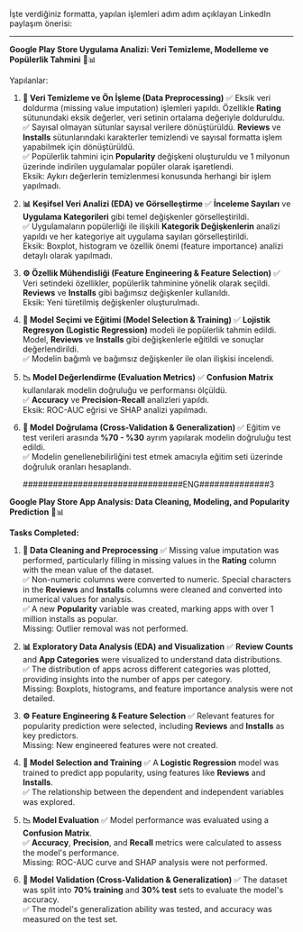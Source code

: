İşte verdiğiniz formatta, yapılan işlemleri adım adım açıklayan LinkedIn paylaşım önerisi:

---

**Google Play Store Uygulama Analizi: Veri Temizleme, Modelleme ve Popülerlik Tahmini** 📱📊

Yapılanlar:

1. **📌 Veri Temizleme ve Ön İşleme (Data Preprocessing)**
   ✅ Eksik veri doldurma (missing value imputation) işlemleri yapıldı. Özellikle **Rating** sütunundaki eksik değerler, veri setinin ortalama değeriyle dolduruldu.  
   ✅ Sayısal olmayan sütunlar sayısal verilere dönüştürüldü. **Reviews** ve **Installs** sütunlarındaki karakterler temizlendi ve sayısal formatta işlem yapabilmek için dönüştürüldü.  
   ✅ Popülerlik tahmini için **Popularity** değişkeni oluşturuldu ve 1 milyonun üzerinde indirilen uygulamalar popüler olarak işaretlendi.  
   Eksik: Aykırı değerlerin temizlenmesi konusunda herhangi bir işlem yapılmadı.

2. **📊 Keşifsel Veri Analizi (EDA) ve Görselleştirme**
   ✅ **İnceleme Sayıları** ve **Uygulama Kategorileri** gibi temel değişkenler görselleştirildi.  
   ✅ Uygulamaların popülerliği ile ilişkili **Kategorik Değişkenlerin** analizi yapıldı ve her kategoriye ait uygulama sayıları görselleştirildi.  
   Eksik: Boxplot, histogram ve özellik önemi (feature importance) analizi detaylı olarak yapılmadı.

3. **⚙️ Özellik Mühendisliği (Feature Engineering & Feature Selection)**
   ✅ Veri setindeki özellikler, popülerlik tahminine yönelik olarak seçildi. **Reviews** ve **Installs** gibi bağımsız değişkenler kullanıldı.  
   Eksik: Yeni türetilmiş değişkenler oluşturulmadı.

4. **🤖 Model Seçimi ve Eğitimi (Model Selection & Training)**
   ✅ **Lojistik Regresyon (Logistic Regression)** modeli ile popülerlik tahmin edildi. Model, **Reviews** ve **Installs** gibi değişkenlerle eğitildi ve sonuçlar değerlendirildi.  
   ✅ Modelin bağımlı ve bağımsız değişkenler ile olan ilişkisi incelendi.  

5. **📉 Model Değerlendirme (Evaluation Metrics)**
   ✅ **Confusion Matrix** kullanılarak modelin doğruluğu ve performansı ölçüldü.  
   ✅ **Accuracy** ve **Precision-Recall** analizleri yapıldı.  
   Eksik: ROC-AUC eğrisi ve SHAP analizi yapılmadı.

6. **🔬 Model Doğrulama (Cross-Validation & Generalization)**
   ✅ Eğitim ve test verileri arasında **%70 - %30** ayrım yapılarak modelin doğruluğu test edildi.  
   ✅ Modelin genellenebilirliğini test etmek amacıyla eğitim seti üzerinde doğruluk oranları hesaplandı.




   ################################ENG##############3


**Google Play Store App Analysis: Data Cleaning, Modeling, and Popularity Prediction** 📱📊

**Tasks Completed:**

1. **📌 Data Cleaning and Preprocessing**
   ✅ Missing value imputation was performed, particularly filling in missing values in the **Rating** column with the mean value of the dataset.  
   ✅ Non-numeric columns were converted to numeric. Special characters in the **Reviews** and **Installs** columns were cleaned and converted into numerical values for analysis.  
   ✅ A new **Popularity** variable was created, marking apps with over 1 million installs as popular.  
   Missing: Outlier removal was not performed.

2. **📊 Exploratory Data Analysis (EDA) and Visualization**
   ✅ **Review Counts** and **App Categories** were visualized to understand data distributions.  
   ✅ The distribution of apps across different categories was plotted, providing insights into the number of apps per category.  
   Missing: Boxplots, histograms, and feature importance analysis were not detailed.

3. **⚙️ Feature Engineering & Feature Selection**
   ✅ Relevant features for popularity prediction were selected, including **Reviews** and **Installs** as key predictors.  
   Missing: New engineered features were not created.

4. **🤖 Model Selection and Training**
   ✅ A **Logistic Regression** model was trained to predict app popularity, using features like **Reviews** and **Installs**.  
   ✅ The relationship between the dependent and independent variables was explored.

5. **📉 Model Evaluation**
   ✅ Model performance was evaluated using a **Confusion Matrix**.  
   ✅ **Accuracy**, **Precision**, and **Recall** metrics were calculated to assess the model's performance.  
   Missing: ROC-AUC curve and SHAP analysis were not performed.

6. **🔬 Model Validation (Cross-Validation & Generalization)**
   ✅ The dataset was split into **70% training** and **30% test** sets to evaluate the model's accuracy.  
   ✅ The model's generalization ability was tested, and accuracy was measured on the test set.
